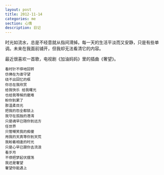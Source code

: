 ```yaml
---
layout: post
title: 2012-11-14
categories: me
section: 心情
description: 日记
---
```

时光如流水，总是不经意就从指间滑掉。每一天的生活平淡而又安静，只是有些单调。未来在我面前铺开，但我却无法看清它的内容。

最近很喜欢一首歌，电视剧《加油妈妈》里的插曲《奢望》。

	看时针不停地回转
	仿佛在为谁守望
	绕不出回忆的框
	你总在我欣赏
	给我快乐 给我曙光
	也给我等候的磨难
	盼你到累了
	那温柔目光
	把我的怨全都锁上
	我守在孤独的港湾
	只是魂早已随你到远方
	任世界
	只管嘲笑我的痴傻
	用我的天真等你到天荒
	我盼着相逢的时光
	只是心早已跟你去流浪
	看岁月
	不停把梦起伏摆荡
	我还是奢望
	奢望你能遇上
